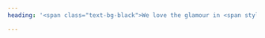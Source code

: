 ```yaml
---
heading: '<span class="text-bg-black">We love the glamour in <span style="color: var(--color-primary-green);">error<span></span>'

---
```

## 